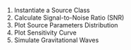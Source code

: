 1. Instantiate a Source Class
2. Calculate Signal-to-Noise Ratio (SNR)
3. Plot Source Parameters Distribution
4. Plot Sensitivity Curve
5. Simulate Gravitational Waves
